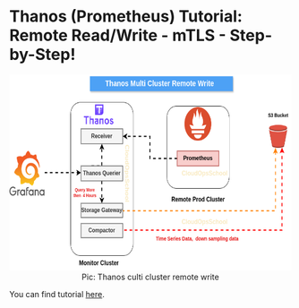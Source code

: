# Thanos (Prometheus) Tutorial: Remote Read/Write - mTLS - Step-by-Step!


<p align="center">
  <img src="./ref-image/Thanos_Remote_Write.png" alt="Thanos culti cluster remote write" title="Thanos culti cluster remote write" height="350" width="800"/>
  <br/>
  Pic: Thanos culti cluster remote write
</p>


You can find tutorial [here](https://youtu.be/feHSU0BMcco).
